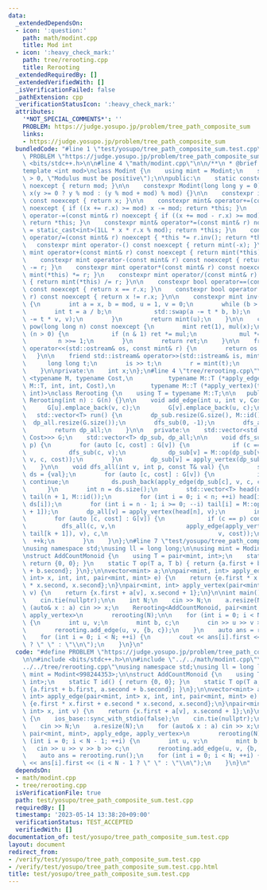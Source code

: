 ```yaml
---
data:
  _extendedDependsOn:
  - icon: ':question:'
    path: math/modint.cpp
    title: Mod int
  - icon: ':heavy_check_mark:'
    path: tree/rerooting.cpp
    title: Rerooting
  _extendedRequiredBy: []
  _extendedVerifiedWith: []
  _isVerificationFailed: false
  _pathExtension: cpp
  _verificationStatusIcon: ':heavy_check_mark:'
  attributes:
    '*NOT_SPECIAL_COMMENTS*': ''
    PROBLEM: https://judge.yosupo.jp/problem/tree_path_composite_sum
    links:
    - https://judge.yosupo.jp/problem/tree_path_composite_sum
  bundledCode: "#line 1 \"test/yosupo/tree_path_composite_sum.test.cpp\"\n#define\
    \ PROBLEM \"https://judge.yosupo.jp/problem/tree_path_composite_sum\"\n\n#include\
    \ <bits/stdc++.h>\n\n#line 4 \"math/modint.cpp\"\n\n/**\n * @brief Mod int\n */\n\
    template <int mod>\nclass Modint {\n    using mint = Modint;\n    static_assert(mod\
    \ > 0, \"Modulus must be positive\");\n\npublic:\n    static constexpr int get_mod()\
    \ noexcept { return mod; }\n\n    constexpr Modint(long long y = 0) noexcept :\
    \ x(y >= 0 ? y % mod : (y % mod + mod) % mod) {}\n\n    constexpr int value()\
    \ const noexcept { return x; }\n\n    constexpr mint& operator+=(const mint& r)\
    \ noexcept { if ((x += r.x) >= mod) x -= mod; return *this; }\n    constexpr mint&\
    \ operator-=(const mint& r) noexcept { if ((x += mod - r.x) >= mod) x -= mod;\
    \ return *this; }\n    constexpr mint& operator*=(const mint& r) noexcept { x\
    \ = static_cast<int>(1LL * x * r.x % mod); return *this; }\n    constexpr mint&\
    \ operator/=(const mint& r) noexcept { *this *= r.inv(); return *this; }\n\n \
    \   constexpr mint operator-() const noexcept { return mint(-x); }\n\n    constexpr\
    \ mint operator+(const mint& r) const noexcept { return mint(*this) += r; }\n\
    \    constexpr mint operator-(const mint& r) const noexcept { return mint(*this)\
    \ -= r; }\n    constexpr mint operator*(const mint& r) const noexcept { return\
    \ mint(*this) *= r; }\n    constexpr mint operator/(const mint& r) const noexcept\
    \ { return mint(*this) /= r; }\n\n    constexpr bool operator==(const mint& r)\
    \ const noexcept { return x == r.x; }\n    constexpr bool operator!=(const mint&\
    \ r) const noexcept { return x != r.x; }\n\n    constexpr mint inv() const noexcept\
    \ {\n        int a = x, b = mod, u = 1, v = 0;\n        while (b > 0) {\n    \
    \        int t = a / b;\n            std::swap(a -= t * b, b);\n            std::swap(u\
    \ -= t * v, v);\n        }\n        return mint(u);\n    }\n\n    constexpr mint\
    \ pow(long long n) const noexcept {\n        mint ret(1), mul(x);\n        while\
    \ (n > 0) {\n            if (n & 1) ret *= mul;\n            mul *= mul;\n   \
    \         n >>= 1;\n        }\n        return ret;\n    }\n\n    friend std::ostream&\
    \ operator<<(std::ostream& os, const mint& r) {\n        return os << r.x;\n \
    \   }\n\n    friend std::istream& operator>>(std::istream& is, mint& r) {\n  \
    \      long long t;\n        is >> t;\n        r = mint(t);\n        return is;\n\
    \    }\n\nprivate:\n    int x;\n};\n#line 4 \"tree/rerooting.cpp\"\n\ntemplate\
    \ <typename M, typename Cost,\n          typename M::T (*apply_edge)(typename\
    \ M::T, int, int, Cost),\n          typename M::T (*apply_vertex)(typename M::T,\
    \ int)>\nclass Rerooting {\n    using T = typename M::T;\n\n   public:\n    explicit\
    \ Rerooting(int n) : G(n) {}\n\n    void add_edge(int u, int v, Cost c) {\n  \
    \      G[u].emplace_back(v, c);\n        G[v].emplace_back(u, c);\n    }\n\n \
    \   std::vector<T> run() {\n        dp_sub.resize(G.size(), M::id());\n      \
    \  dp_all.resize(G.size());\n        dfs_sub(0, -1);\n        dfs_all(0, -1, M::id());\n\
    \        return dp_all;\n    }\n\n   private:\n    std::vector<std::vector<std::pair<int,\
    \ Cost>>> G;\n    std::vector<T> dp_sub, dp_all;\n\n    void dfs_sub(int v, int\
    \ p) {\n        for (auto [c, cost] : G[v]) {\n            if (c == p) continue;\n\
    \            dfs_sub(c, v);\n            dp_sub[v] = M::op(dp_sub[v], apply_edge(dp_sub[c],\
    \ v, c, cost));\n        }\n        dp_sub[v] = apply_vertex(dp_sub[v], v);\n\
    \    }\n\n    void dfs_all(int v, int p, const T& val) {\n        std::vector<T>\
    \ ds = {val};\n        for (auto [c, cost] : G[v]) {\n            if (c == p)\
    \ continue;\n            ds.push_back(apply_edge(dp_sub[c], v, c, cost));\n  \
    \      }\n        int n = ds.size();\n        std::vector<T> head(n + 1, M::id()),\
    \ tail(n + 1, M::id());\n        for (int i = 0; i < n; ++i) head[i + 1] = M::op(head[i],\
    \ ds[i]);\n        for (int i = n - 1; i >= 0; --i) tail[i] = M::op(ds[i], tail[i\
    \ + 1]);\n        dp_all[v] = apply_vertex(head[n], v);\n        int k = 1;\n\
    \        for (auto [c, cost] : G[v]) {\n            if (c == p) continue;\n  \
    \          dfs_all(c, v,\n                    apply_edge(apply_vertex(M::op(head[k],\
    \ tail[k + 1]), v), c,\n                               v, cost));\n          \
    \  ++k;\n        }\n    }\n};\n#line 7 \"test/yosupo/tree_path_composite_sum.test.cpp\"\
    \nusing namespace std;\nusing ll = long long;\n\nusing mint = Modint<998244353>;\n\
    \nstruct AddCountMonoid {\n    using T = pair<mint, int>;\n    static T id() {\
    \ return {0, 0}; }\n    static T op(T a, T b) { return {a.first + b.first, a.second\
    \ + b.second}; }\n};\n\nvector<mint> a;\n\npair<mint, int> apply_edge(pair<mint,\
    \ int> x, int, int, pair<mint, mint> e) {\n    return {e.first * x.first + e.second\
    \ * x.second, x.second};\n}\npair<mint, int> apply_vertex(pair<mint, int> x, int\
    \ v) {\n    return {x.first + a[v], x.second + 1};\n}\n\nint main() {\n    ios_base::sync_with_stdio(false);\n\
    \    cin.tie(nullptr);\n\n    int N;\n    cin >> N;\n    a.resize(N);\n    for\
    \ (auto& x : a) cin >> x;\n    Rerooting<AddCountMonoid, pair<mint, mint>, apply_edge,\
    \ apply_vertex>\n        rerooting(N);\n\n    for (int i = 0; i < N - 1; ++i)\
    \ {\n        int u, v;\n        mint b, c;\n        cin >> u >> v >> b >> c;\n\
    \        rerooting.add_edge(u, v, {b, c});\n    }\n    auto ans = rerooting.run();\n\
    \    for (int i = 0; i < N; ++i) {\n        cout << ans[i].first << (i < N - 1\
    \ ? \" \" : \"\\n\");\n    }\n}\n"
  code: "#define PROBLEM \"https://judge.yosupo.jp/problem/tree_path_composite_sum\"\
    \n\n#include <bits/stdc++.h>\n\n#include \"../../math/modint.cpp\"\n#include \"\
    ../../tree/rerooting.cpp\"\nusing namespace std;\nusing ll = long long;\n\nusing\
    \ mint = Modint<998244353>;\n\nstruct AddCountMonoid {\n    using T = pair<mint,\
    \ int>;\n    static T id() { return {0, 0}; }\n    static T op(T a, T b) { return\
    \ {a.first + b.first, a.second + b.second}; }\n};\n\nvector<mint> a;\n\npair<mint,\
    \ int> apply_edge(pair<mint, int> x, int, int, pair<mint, mint> e) {\n    return\
    \ {e.first * x.first + e.second * x.second, x.second};\n}\npair<mint, int> apply_vertex(pair<mint,\
    \ int> x, int v) {\n    return {x.first + a[v], x.second + 1};\n}\n\nint main()\
    \ {\n    ios_base::sync_with_stdio(false);\n    cin.tie(nullptr);\n\n    int N;\n\
    \    cin >> N;\n    a.resize(N);\n    for (auto& x : a) cin >> x;\n    Rerooting<AddCountMonoid,\
    \ pair<mint, mint>, apply_edge, apply_vertex>\n        rerooting(N);\n\n    for\
    \ (int i = 0; i < N - 1; ++i) {\n        int u, v;\n        mint b, c;\n     \
    \   cin >> u >> v >> b >> c;\n        rerooting.add_edge(u, v, {b, c});\n    }\n\
    \    auto ans = rerooting.run();\n    for (int i = 0; i < N; ++i) {\n        cout\
    \ << ans[i].first << (i < N - 1 ? \" \" : \"\\n\");\n    }\n}\n"
  dependsOn:
  - math/modint.cpp
  - tree/rerooting.cpp
  isVerificationFile: true
  path: test/yosupo/tree_path_composite_sum.test.cpp
  requiredBy: []
  timestamp: '2023-05-14 13:38:20+09:00'
  verificationStatus: TEST_ACCEPTED
  verifiedWith: []
documentation_of: test/yosupo/tree_path_composite_sum.test.cpp
layout: document
redirect_from:
- /verify/test/yosupo/tree_path_composite_sum.test.cpp
- /verify/test/yosupo/tree_path_composite_sum.test.cpp.html
title: test/yosupo/tree_path_composite_sum.test.cpp
---
```

